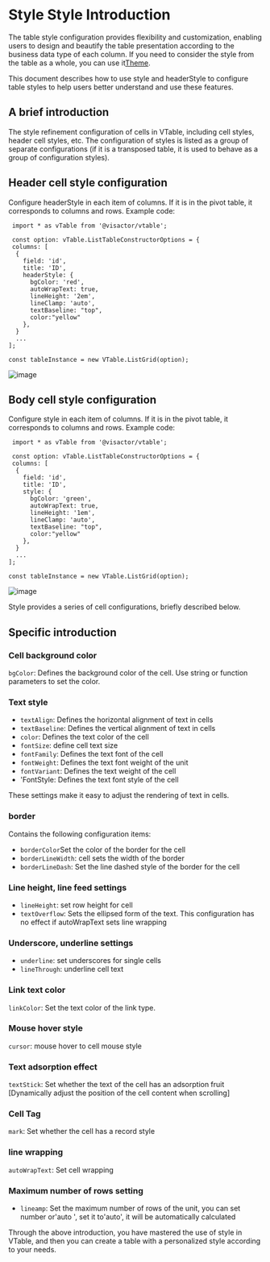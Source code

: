 # Style Style Introduction

The table style configuration provides flexibility and customization, enabling users to design and beautify the table presentation according to the business data type of each column. If you need to consider the style from the table as a whole, you can use it[Theme](/tutorials/theme_and_style/theme).

This document describes how to use style and headerStyle to configure table styles to help users better understand and use these features.

## A brief introduction

The style refinement configuration of cells in VTable, including cell styles, header cell styles, etc. The configuration of styles is listed as a group of separate configurations (if it is a transposed table, it is used to behave as a group of configuration styles).

## Header cell style configuration

Configure headerStyle in each item of columns. If it is in the pivot table, it corresponds to columns and rows. Example code:

     import * as vTable from '@visactor/vtable';

     const option: vTable.ListTableConstructorOptions = {
     columns: [
      {
        field: 'id',
        title: 'ID',
        headerStyle: {
          bgColor: 'red',
          autoWrapText: true,
          lineHeight: '2em',
          lineClamp: 'auto',
          textBaseline: "top",
          color:"yellow"
        },
      }
      ...
    ];

    const tableInstance = new VTable.ListGrid(option);

![image](https://lf9-dp-fe-cms-tos.byteorg.com/obj/bit-cloud/0a2e223bdcd7410c08f6a6a0b.png)

## Body cell style configuration

Configure style in each item of columns. If it is in the pivot table, it corresponds to columns and rows. Example code:

     import * as vTable from '@visactor/vtable';

     const option: vTable.ListTableConstructorOptions = {
     columns: [
      {
        field: 'id',
        title: 'ID',
        style: {
          bgColor: 'green',
          autoWrapText: true,
          lineHeight: '1em',
          lineClamp: 'auto',
          textBaseline: "top",
          color:"yellow"
        },
      }
      ...
    ];

    const tableInstance = new VTable.ListGrid(option);

![image](https://lf9-dp-fe-cms-tos.byteorg.com/obj/bit-cloud/a2c7623458257d15626270908.png)

Style provides a series of cell configurations, briefly described below.

## Specific introduction

### Cell background color

`bgColor`: Defines the background color of the cell. Use string or function parameters to set the color.

### Text style

*   `textAlign`: Defines the horizontal alignment of text in cells
*   `textBaseline`: Defines the vertical alignment of text in cells
*   `color`: Defines the text color of the cell
*   `fontSize`: define cell text size
*   `fontFamily`: Defines the text font of the cell
*   `fontWeight`: Defines the text font weight of the unit
*   `fontVariant`: Defines the text weight of the cell
*   'FontStyle: Defines the text font style of the cell

These settings make it easy to adjust the rendering of text in cells.

### border

Contains the following configuration items:

*   `borderColor`Set the color of the border for the cell
*   `borderLineWidth`: cell sets the width of the border
*   `borderLineDash`: Set the line dashed style of the border for the cell

### Line height, line feed settings

*   `lineHeight`: set row height for cell
*   `textOverflow`: Sets the ellipsed form of the text. This configuration has no effect if autoWrapText sets line wrapping

### Underscore, underline settings

*   `underline`: set underscores for single cells
*   `lineThrough`: underline cell text

### Link text color

`linkColor`: Set the text color of the link type.

### Mouse hover style

`cursor`: mouse hover to cell mouse style

### Text adsorption effect

`textStick`: Set whether the text of the cell has an adsorption fruit \[Dynamically adjust the position of the cell content when scrolling]

### Cell Tag

`mark`: Set whether the cell has a record style

### line wrapping

`autoWrapText`: Set cell wrapping

### Maximum number of rows setting

*   `lineamp`: Set the maximum number of rows of the unit, you can set number or'auto ', set it to'auto', it will be automatically calculated

Through the above introduction, you have mastered the use of style in VTable, and then you can create a table with a personalized style according to your needs.
